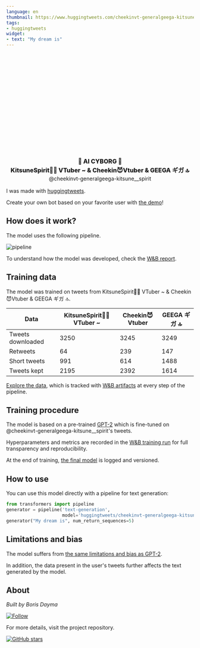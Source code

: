 ```yaml
---
language: en
thumbnail: https://www.huggingtweets.com/cheekinvt-generalgeega-kitsune__spirit/1620683320106/predictions.png
tags:
- huggingtweets
widget:
- text: "My dream is"
---
```


<div class="inline-flex flex-col" style="line-height: 1.5;">
    <div class="flex">
        <div
			style="display:inherit; margin-left: 4px; margin-right: 4px; width: 92px; height:92px; border-radius: 50%; background-size: cover; background-image: url(&#39;https://pbs.twimg.com/profile_images/1365566121592692736/KP8KDo2-_400x400.jpg&#39;)">
        </div>
        <div
            style="display:inherit; margin-left: 4px; margin-right: 4px; width: 92px; height:92px; border-radius: 50%; background-size: cover; background-image: url(&#39;https://pbs.twimg.com/profile_images/1377901699038281731/TTIYjheT_400x400.jpg&#39;)">
        </div>
        <div
            style="display:inherit; margin-left: 4px; margin-right: 4px; width: 92px; height:92px; border-radius: 50%; background-size: cover; background-image: url(&#39;https://pbs.twimg.com/profile_images/1385653866088251392/WqLyTioi_400x400.jpg&#39;)">
        </div>
    </div>
    <div style="text-align: center; margin-top: 3px; font-size: 16px; font-weight: 800">🤖 AI CYBORG 🤖</div>
    <div style="text-align: center; font-size: 16px; font-weight: 800">KitsuneSpirit🦊💝 VTuber ~ & Cheekin😈Vtuber & GEEGA ギガ 🔝</div>
    <div style="text-align: center; font-size: 14px;">@cheekinvt-generalgeega-kitsune__spirit</div>
</div>

I was made with [huggingtweets](https://github.com/borisdayma/huggingtweets).

Create your own bot based on your favorite user with [the demo](https://colab.research.google.com/github/borisdayma/huggingtweets/blob/master/huggingtweets-demo.ipynb)!

## How does it work?

The model uses the following pipeline.

![pipeline](https://github.com/borisdayma/huggingtweets/blob/master/img/pipeline.png?raw=true)

To understand how the model was developed, check the [W&B report](https://wandb.ai/wandb/huggingtweets/reports/HuggingTweets-Train-a-Model-to-Generate-Tweets--VmlldzoxMTY5MjI).

## Training data

The model was trained on tweets from KitsuneSpirit🦊💝 VTuber ~ & Cheekin😈Vtuber & GEEGA ギガ 🔝.

| Data | KitsuneSpirit🦊💝 VTuber ~ | Cheekin😈Vtuber | GEEGA ギガ 🔝 |
| --- | --- | --- | --- |
| Tweets downloaded | 3250 | 3245 | 3249 |
| Retweets | 64 | 239 | 147 |
| Short tweets | 991 | 614 | 1488 |
| Tweets kept | 2195 | 2392 | 1614 |

[Explore the data](https://wandb.ai/wandb/huggingtweets/runs/1926tsg5/artifacts), which is tracked with [W&B artifacts](https://docs.wandb.com/artifacts) at every step of the pipeline.

## Training procedure

The model is based on a pre-trained [GPT-2](https://huggingface.co/gpt2) which is fine-tuned on @cheekinvt-generalgeega-kitsune__spirit's tweets.

Hyperparameters and metrics are recorded in the [W&B training run](https://wandb.ai/wandb/huggingtweets/runs/22yw3ot0) for full transparency and reproducibility.

At the end of training, [the final model](https://wandb.ai/wandb/huggingtweets/runs/22yw3ot0/artifacts) is logged and versioned.

## How to use

You can use this model directly with a pipeline for text generation:

```python
from transformers import pipeline
generator = pipeline('text-generation',
                     model='huggingtweets/cheekinvt-generalgeega-kitsune__spirit')
generator("My dream is", num_return_sequences=5)
```

## Limitations and bias

The model suffers from [the same limitations and bias as GPT-2](https://huggingface.co/gpt2#limitations-and-bias).

In addition, the data present in the user's tweets further affects the text generated by the model.

## About

*Built by Boris Dayma*

[![Follow](https://img.shields.io/twitter/follow/borisdayma?style=social)](https://twitter.com/intent/follow?screen_name=borisdayma)

For more details, visit the project repository.

[![GitHub stars](https://img.shields.io/github/stars/borisdayma/huggingtweets?style=social)](https://github.com/borisdayma/huggingtweets)
